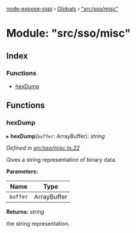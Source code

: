 [node-expose-sspi](../README.md) › [Globals](../globals.md) › ["src/sso/misc"](_src_sso_misc_.md)

# Module: "src/sso/misc"

## Index

### Functions

* [hexDump](_src_sso_misc_.md#hexdump)

## Functions

###  hexDump

▸ **hexDump**(`buffer`: ArrayBuffer): *string*

*Defined in [src/sso/misc.ts:22](https://github.com/jlguenego/node-expose-sspi/blob/c79000f/src/sso/misc.ts#L22)*

Gives a string representation of binary data.

**Parameters:**

Name | Type |
------ | ------ |
`buffer` | ArrayBuffer |

**Returns:** *string*

the string representation.
